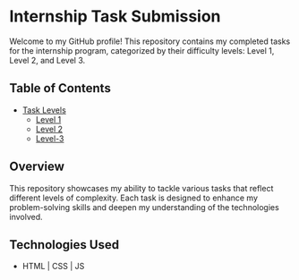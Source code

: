 # Internship Task Submission

Welcome to my GitHub profile! This repository contains my completed tasks for the internship program, categorized by their difficulty levels: Level 1, Level 2, and Level 3.

## Table of Contents

- [Task Levels](#task-levels)
  - [Level 1](#level-1)
  - [Level 2](#level-2)
  - [Level-3](#level-3)

## Overview

This repository showcases my ability to tackle various tasks that reflect different levels of complexity. Each task is designed to enhance my problem-solving skills and deepen my understanding of the technologies involved.

## Technologies Used
- HTML | CSS | JS

